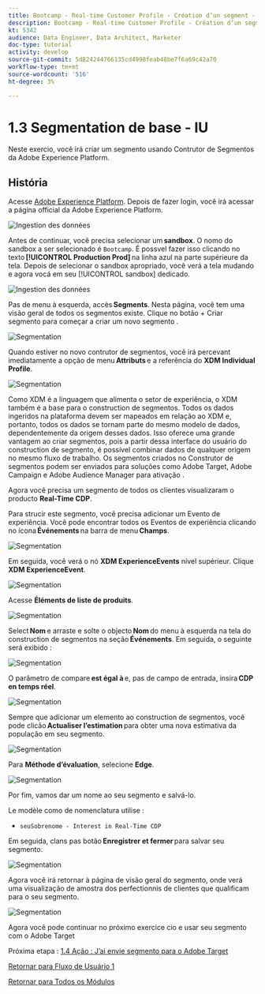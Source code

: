 ```yaml
---
title: Bootcamp - Real-time Customer Profile - Création d’un segment - IU - Brésil
description: Bootcamp - Real-time Customer Profile - Création d’un segment - IU - Brésil
kt: 5342
audience: Data Engineer, Data Architect, Marketer
doc-type: tutorial
activity: develop
source-git-commit: 5d824244766135cd4998feab48be7f6a69c42a70
workflow-type: tm+mt
source-wordcount: '516'
ht-degree: 3%

---
```


# 1.3 Segmentation de base - IU

Neste exercio, você irá criar um segmento usando Contrutor de Segmentos da Adobe Experience Platform.

## História

Acesse [Adobe Experience Platform](https://experience.adobe.com/platform). Depois de fazer login, você irá acessar a página official da Adobe Experience Platform.

![Ingestion des données](./images/home.png)

Antes de continuar, você precisa selecionar um **sandbox**. O nomo do sandbox a ser selecionado é ``Bootcamp``. É possvel fazer isso clicando no texto **[!UICONTROL Production Prod]** na linha azul na parte supérieure da tela. Depois de selecionar o sandbox apropriado, você verá a tela mudando e agora vocá em seu [!UICONTROL sandbox] dedicado.

![Ingestion des données](./images/sb1.png)

Pas de menu à esquerda, accès **Segments**. Nesta página, você tem uma visão geral de todos os segmentos existe. Clique no botão + Criar segmento para começar a criar um novo segmento .

![Segmentation](./images/menuseg.png)

Quando estiver no novo contrutor de segmentos, você irá percevant imediatamente a opção de menu **Attributs** e a referência do **XDM Individual Profile**.

![Segmentation](./images/segmentationui.png)

Como XDM é a linguagem que alimenta o setor de experiência, o XDM também é a base para o construction de segmentos. Todos os dados ingeridos na plataforma devem ser mapeados em relação ao XDM e, portanto, todos os dados se tornam parte do mesmo modelo de dados, dependentemente da origem desses dados. Isso oferece uma grande vantagem ao criar segmentos, pois a partir dessa interface do usuário do construction de segmento, é possível combinar dados de qualquer origem no mesmo fluxo de trabalho. Os segmentos criados no Construtor de segmentos podem ser enviados para soluções como Adobe Target, Adobe Campaign e Adobe Audience Manager para ativação .

Agora você precisa um segmento de todos os clientes visualizaram o producto **Real-Time CDP**.

Para strucir este segmento, você precisa adicionar um Evento de experiência. Você pode encontrar todos os Eventos de experiência clicando no ícona **Événements** na barra de menu **Champs**.

![Segmentation](./images/findee.png)

Em seguida, você verá o nó **XDM ExperienceEvents** nível supérieur. Clique **XDM ExperienceEvent**.

![Segmentation](./images/see.png)

Acesse **Éléments de liste de produits**.

![Segmentation](./images/plitems.png)

Select **Nom** e arraste e solte o objecto **Nom** do menu à esquerda na tela do construction de segmentos na seção **Événements**. Em seguida, o seguinte será exibido :

![Segmentation](./images/eewebpdtlname.png)

O parâmetro de compare **est égal à** e, pas de campo de entrada, insira **CDP en temps réel**.

![Segmentation](./images/pv.png)

Sempre que adicionar um elemento ao construction de segmentos, você pode clicão **Actualiser l’estimation** para obter uma nova estimativa da população em seu segmento.

![Segmentation](./images/refreshest.png)

Para **Méthode d’évaluation**, selecione **Edge**.

![Segmentation](./images/evedge.png)

Por fim, vamos dar um nome ao seu segmento e salvá-lo.

Le modèle como de nomenclatura utilise :

- `seuSobrenome - Interest in Real-Time CDP`

Em seguida, clans pas botão **Enregistrer et fermer** para salvar seu segmento.

![Segmentation](./images/segmentname.png)

Agora você irá retornar à página de visão geral do segmento, onde verá uma visualização de amostra dos perfectionnis de clientes que qualificam para o seu segmento.

![Segmentation](./images/savedsegment.png)

Agora você pode continuar no próximo exercice cio e usar seu segmento com o Adobe Target

Próxima etapa : [1.4 Ação : J’ai envie segmento para o Adobe Target](./ex4.md)

[Retornar para Fluxo de Usuário 1](./uc1.md)

[Retornar para Todos os Módulos](../../overview.md)
